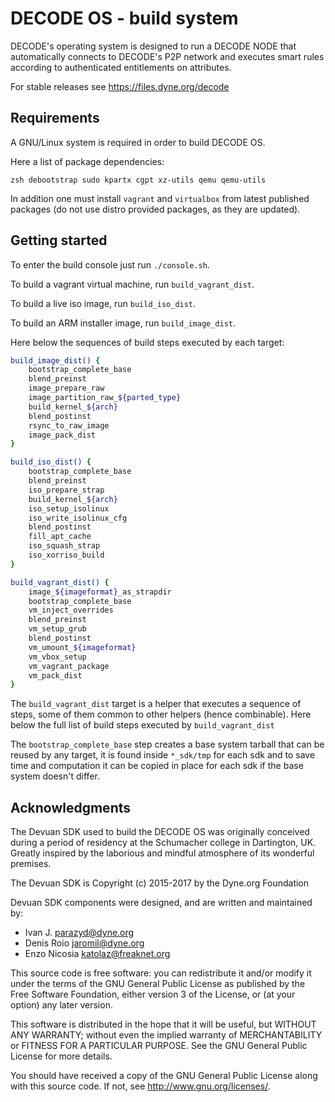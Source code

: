 # DECODE OS - build system

DECODE's operating system is designed to run a DECODE NODE that
automatically connects to DECODE's P2P network and executes smart
rules according to authenticated entitlements on attributes.

For stable releases see https://files.dyne.org/decode


## Requirements

A GNU/Linux system is required in order to build DECODE OS.

Here a list of package dependencies:
```
zsh debootstrap sudo kpartx cgpt xz-utils qemu qemu-utils
```

In addition one must install `vagrant` and `virtualbox` from latest
published packages (do not use distro provided packages, as they are
updated).


## Getting started

To enter the build console just run `./console.sh`.

To build a vagrant virtual machine, run `build_vagrant_dist`.

To build a live iso image, run `build_iso_dist`.

To build an ARM installer image, run `build_image_dist`.

Here below the sequences of build steps executed by each target:

```zsh
build_image_dist() {
	bootstrap_complete_base
	blend_preinst
	image_prepare_raw
	image_partition_raw_${parted_type}
	build_kernel_${arch}
	blend_postinst
	rsync_to_raw_image
	image_pack_dist
}

build_iso_dist() {
	bootstrap_complete_base
	blend_preinst
	iso_prepare_strap
	build_kernel_${arch}
	iso_setup_isolinux
	iso_write_isolinux_cfg
	blend_postinst
	fill_apt_cache
	iso_squash_strap
	iso_xorriso_build
}

build_vagrant_dist() {
	image_${imageformat}_as_strapdir
	bootstrap_complete_base
	vm_inject_overrides
	blend_preinst
	vm_setup_grub
	blend_postinst
	vm_umount_${imageformat}
	vm_vbox_setup
	vm_vagrant_package
	vm_pack_dist
}
```

The `build_vagrant_dist` target is a helper that executes a sequence
of steps, some of them common to other helpers (hence
combinable). Here below the full list of build steps executed by
`build_vagrant_dist`

The `bootstrap_complete_base` step creates a base system tarball that
can be reused by any target, it is found inside `*_sdk/tmp` for each
sdk and to save time and computation it can be copied in place for
each sdk if the base system doesn't differ.

## Acknowledgments

The Devuan SDK used to build the DECODE OS was originally conceived
during a period of residency at the Schumacher college in Dartington,
UK. Greatly inspired by the laborious and mindful atmosphere of its
wonderful premises.

The Devuan SDK is Copyright (c) 2015-2017 by the Dyne.org Foundation

Devuan SDK components were designed, and are written and maintained by:

- Ivan J. <parazyd@dyne.org>
- Denis Roio <jaromil@dyne.org>
- Enzo Nicosia <katolaz@freaknet.org>

This source code is free software: you can redistribute it and/or modify it
under the terms of the GNU General Public License as published by the Free
Software Foundation, either version 3 of the License, or (at your option)
any later version.

This software is distributed in the hope that it will be useful, but
WITHOUT ANY WARRANTY; without even the implied warranty of MERCHANTABILITY
or FITNESS FOR A PARTICULAR PURPOSE. See the GNU General Public License for
more details.

You should have received a copy of the GNU General Public License along
with this source code. If not, see <http://www.gnu.org/licenses/>.
